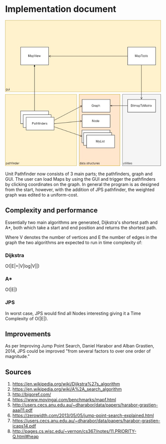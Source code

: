 # Implementation document
![Image of Unit Pathfinder UML Diagram](https://github.com/jompero/unit_pathfinder_tira/blob/master/Documentation/Resources/UML.jpg)
  
Unit Pathfinder now consists of 3 main parts; the pathfinders, graph and GUI. The user can load Maps by using the GUI and trigger the pathfinders by clicking coordinates on the graph. In general the program is as designed from the start, however, with the addition of JPS pathfinder, the weighted graph was edited to a uniform-cost.

## Complexity and performance
Essentially two main algorithms are generated, Dijkstra's shortest path and A*, both which take a start and end position and returns the shortest path.
  
Where V denotes the number of vertices and E the number of edges in the graph the two algorithms are expected to run in time complexity of:

### Dijkstra
O(|E|+|V|log|V||)
### A*
O(|E|)
### JPS
In worst case, JPS would find all Nodes interesting giving it a Time Complexity of O(|E|).

## Improvements
As per Improving Jump Point Search, Daniel Harabor and Alban Grastien, 2014, JPS could be improved "from several factors to over one order of magnitude."

## Sources
 1. https://en.wikipedia.org/wiki/Dijkstra%27s_algorithm
 1. https://en.wikipedia.org/wiki/A%2A_search_algorithm
 1. http://bigoref.com/
 1. https://www.movingai.com/benchmarks/mapf.html
 1. http://users.cecs.anu.edu.au/~dharabor/data/papers/harabor-grastien-aaai11.pdf
 1. https://zerowidth.com/2013/05/05/jump-point-search-explained.html
 1. https://users.cecs.anu.edu.au/~dharabor/data/papers/harabor-grastien-icaps14.pdf
 1. http://pages.cs.wisc.edu/~vernon/cs367/notes/11.PRIORITY-Q.html#heap
